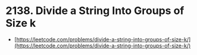 # 2138. Divide a String Into Groups of Size k

- [https://leetcode.com/problems/divide-a-string-into-groups-of-size-k/](https://leetcode.com/problems/divide-a-string-into-groups-of-size-k/)
